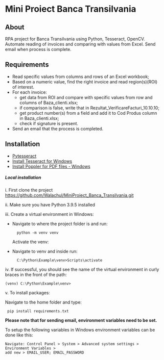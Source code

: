 # Mini Proiect Banca Transilvania

## About
RPA project for Banca Transilvania using Python, Tesseract, OpenCV. Automate reading of invoices and comparing with values from Excel. Send email when process is complete.

## Requirements

- Read specific values from columns and rows of an Excel workbook;
- Based on a numeric value, find the right invoice and read region(s)(ROI) of interest.
- For each invoice:
  - get data from ROI and compare with specific values from row and columns of Baza_clienti.xlsx;
  - if comparison is false, write that in Rezultat_VerificareFacturi_10.10.10;
  - get product number(s) from a field and add it to Cod Produs column in Baza_clienti.xlsx;
  - check if signature is present.
- Send an email that the process is completed.

## Installation

- [Pytesseract](https://pypi.org/project/pytesseract/) 
- [Install Tesseract for Windows](https://github.com/UB-Mannheim/tesseract/wiki)
- [Install Poppler for PDF files - Windows](https://blog.alivate.com.au/poppler-windows/)

##### Local installation
i. First clone the project
   https://github.com/Walachul/MiniProiect_Banca_Transilvania.git 

ii. Make sure you have Python 3.9.5 installed

iii. Create a virtual environment in Windows:
- Navigate to where the project folder is and run:

        python -m venv venv 
    Activate the venv:
- Navigate to venv and inside run:

        C:\Python\Example\venv>Scripts\activate

iv. If successful, you should see the name of the virtual environment in curly braces in the front of the path:

    (venv) C:\Python\Example\venv>
v. To install packages:

 Navigate to the home folder and type:

     pip install requirements.txt

**Please note that for sending email, environment variables need to be set.**

To setup the following variables in Windows environment variables can be done like this:

    Navigate: Control Panel > System > Advanced system settings > Environment Variables > 
    add new > EMAIL_USER; EMAIL_PASSWORD
